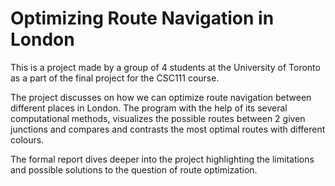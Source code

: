 # Optimizing Route Navigation in London 
This is a project made by a group of 4 students at the University of Toronto as a part of the final project for the CSC111 course.

The project discusses on how we can optimize route navigation between different places in London. The program with the help of its several computational methods, visualizes the possible routes between 2 given junctions and compares and contrasts the most optimal routes with different colours.

The formal report dives deeper into the project highlighting the limitations and possible solutions to the question of route optimization.

